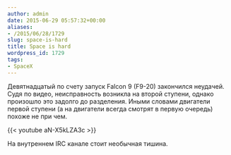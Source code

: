 ```yaml
---
author: admin
date: 2015-06-29 05:57:32+00:00
aliases:
- /2015/06/28/1729
slug: space-is-hard
title: Space is hard
wordpress_id: 1729
tags:
- SpaceX
---
```


Девятнадцатый по счету запуск Falcon 9 (F9-20) закончился неудачей. Судя по видео, неисправность возникла на второй ступени, однако произошло это задолго до разделения. Иными словами двигатели первой ступени (а на двигатели всегда смотрят в первую очередь) похоже не при чем.

{{< youtube aN-X5kLZA3c >}}

На внутреннем IRC канале стоит необычная тишина.
